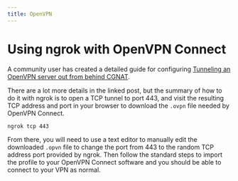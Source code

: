 ```yaml
---
title: OpenVPN
---
```


# Using ngrok with OpenVPN Connect

A community user has created a detailed guide for configuring [Tunneling an OpenVPN server out from behind CGNAT](https://forums.openvpn.net/viewtopic.php?p=116476#p116476).

There are a lot more details in the linked post, but the summary of how to do it with ngrok is to open a TCP tunnel to port 443, and visit the resulting TCP address and port in your browser to download the `.ovpn` file needed by OpenVPN Connect.

```bash
ngrok tcp 443
```

From there, you will need to use a text editor to manually edit the downloaded `.opvn` file to change the port from 443 to the random TCP address port provided by ngrok. Then follow the standard steps to import the profile to your OpenVPN Connect software and you should be able to connect to your VPN as normal.

